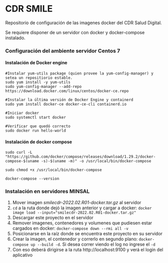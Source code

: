 # CDR SMILE
Repositorio de configuración de las imagenes docker del CDR Salud Digital.

Se requiere disponer de un servidor con docker y docker-compose instalado.

### Configuración del ambiente servidor Centos 7
#### Instalación de Docker engine
```
#Instalar yum-utils package (quien provee la yum-config-manager) y setea un repositiorio estable.
sudo yum install -y yum-utils
sudo yum-config-manager --add-repo https://download.docker.com/linux/centos/docker-ce.repo

#Instalar la última versión de Docker Engine y containerd
sudo yum install docker-ce docker-ce-cli containerd.io

#Iniciar docker
sudo systemctl start docker

#Verificar que quedó correcto
sudo docker run hello-world
```
#### Instalación de docker compose
```
sudo curl -L "https://github.com/docker/compose/releases/download/1.29.2/docker-compose-$(uname -s)-$(uname -m)" -o /usr/local/bin/docker-compose

sudo chmod +x /usr/local/bin/docker-compose

docker-compose --version
```

### Instalación en servidores MINSAL
1. Mover imagen *smilecdr-2022.02.R01-docker.tar.gz* al servidor
2. `cd` a la ruta donde dejó la imagen anterior y cargar a docker: `docker image load --input="smilecdr-2022.02.R01-docker.tar.gz"`
3. Descargar este proyecto en el servidor
4. Remover imagenes, contenedores y volumenes que pudiesen estar cargados en docker: `docker-compose down --rmi all -v`
5. Posicionarse en la raíz donde se encuentra este proyecto en su servidor
6. Crear la imagen, el contenedor y correrlo en segundo plano: `docker-compose up --build -d`. Si desea correr viendo el log no ingrese el `-d`
7. Con eso deberá dirigirse a la ruta http://localhost:9100 y verá el login del aplicativo
